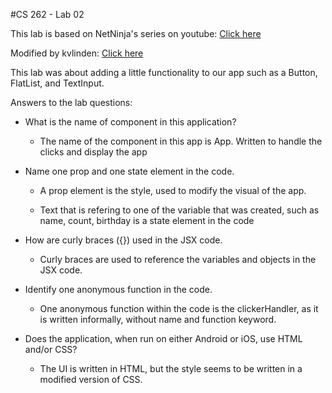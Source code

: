 #CS 262 - Lab 02

This lab is based on NetNinja's series on youtube: [Click here](https://www.youtube.com/watch?v=pflXnUNMsNk&list=PL4cUxeGkcC9ixPU-QkScoRBVxtPPzVjrQ&index=2)

Modified by kvlinden: [Click here](https://cs.calvin.edu/courses/cs/262/kvlinden/01introduction/lab.html)

This lab was about adding a little functionality to our app such as 
a Button, FlatList, and TextInput.


Answers to the lab questions:
* What is the name of component in this application?
    * The name of the component in this app is App. Written to handle
    the clicks and display the app
    
* Name one prop and one state element in the code.
    * A prop element is the style, used to modify the visual of the app.
    
    * Text that is refering to one of the variable that was created, such 
    as name, count, birthday is a state element in the code
    
* How are curly braces ({}) used in the JSX code.
    * Curly braces are used to reference the variables and objects in the 
    JSX code.
    
* Identify one anonymous function in the code.
    * One anonymous function within the code is the clickerHandler, as it is 
    written informally, without name and function keyword.

* Does the application, when run on either Android or iOS, use HTML
and/or CSS?
    * The UI is written in HTML, but the style
    seems to be written in a modified version of CSS.